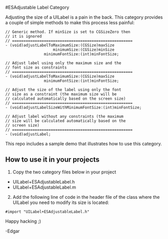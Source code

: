 
#ESAdjustable Label Category

Adjusting the size of a UILabel is a pain in the back. This category provides a couple of simple methods to make this process less painful:

```objc
// Generic method. If minSize is set to CGSizeZero then
// it is ignored
// =====================================================
- (void)adjustLabelToMaximumSize:(CGSize)maxSize 
                     minimumSize:(CGSize)minSize 
                 minimumFontSize:(int)minFontSize;

// Adjust label using only the maximum size and the 
// font size as constraints
// =====================================================
- (void)adjustLabelToMaximumSize:(CGSize)maxSize 
                 minimumFontSize:(int)minFontSize;

// Adjust the size of the label using only the font
// size as a constraint (the maximum size will be
// calculated automatically based on the screen size)
// =====================================================
- (void)adjustLabelSizeWithMinimumFontSize:(int)minFontSize;

// Adjust label without any constraints (the maximum 
// size will be calculated automatically based on the
// screen size)
// =====================================================
- (void)adjustLabel;
```

This repo includes a sample demo that illustrates how to use this category.

## How to use it in your projects
1. Copy the two category files below in your project
  * UILabel+ESAdjustableLabel.h
  * UILabel+ESAdjustableLabel.m
2. Add the following line of code in the header file of the class where the UILabel you need to modify its size is located:
```objc
#import "UILabel+ESAdjustableLabel.h"
```

Happy hacking ;)

-Edgar
